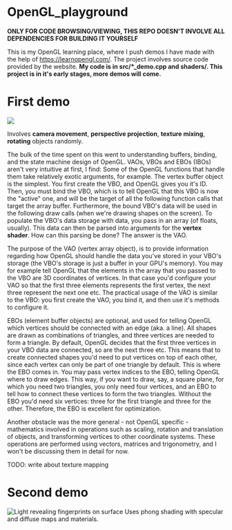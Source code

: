 # OpenGL_playground

**ONLY FOR CODE BROWSING/VIEWING, THIS REPO DOESN'T INVOLVE ALL DEPENDENCIES FOR BUILDING IT YOURSELF**

This is my OpenGL learning place, where I push demos I have made with the help of https://learnopengl.com/. The project involves source code provided by the website. **My code is in src/*_demo.cpp and shaders/. This project is in it's early stages, more demos will come.**

# First demo
![](https://github.com/Willecode/OpenGL_playground/blob/300d6c4c5e4c979e3984dc671672613facb80b16/movement_demo.gif)

Involves **camera movement**, **perspective projection**, **texture mixing**, **rotating** objects randomly.

The bulk of the time spent on this went to understanding buffers, binding, and the state machine design of OpenGL. VAOs, VBOs and EBOs (IBOs) aren't very intuitive at first, I find: Some of the OpenGL functions that handle them take relatively exotic arguments, for example. The vertex buffer object is the simplest. You first create the VBO, and OpenGL gives you it's ID. Then, you must bind the VBO, which is to tell OpenGL that this VBO is now the "active" one, and will be the target of all the following function calls that target the array buffer. Furthermore, the bound VBO's data will be used in the following draw calls (when we're drawing shapes on the screen). To populate the VBO's data storage with data, you pass in an array (of floats, usually). This data can then be parsed into arguments for the **vertex shader**. How can this parsing be done? The answer is the VAO.

The purpose of the VAO (vertex array object), is to provide information regarding how OpenGL should handle the data you've stored in your VBO's storage (the VBO's storage is just a buffer in your GPU's memory). You may for example tell OpenGL that the elements in the array that you passed to the VBO are 3D coordinates of vertices. In that case you'd configure your VAO so that the first three elements represents the first vertex, the next three represent the next one etc. The practical usage of the VAO is similar to the VBO: you first create the VAO, you bind it, and then use it's methods to configure it.

EBOs (element buffer objects) are optional, and used for telling OpenGL which vertices should be connected with an edge (aka. a line). All shapes are drawn as combinations of triangles, and three vertices are needed to form a triangle. By default, OpenGL decides that the first three vertices in your VBO data are connected, so are the next three etc. This means that to create connected shapes you'd need to put vertices on top of each other, since each vertex can only be part of one triangle by default. This is where the EBO comes in. You may pass vertex indices to the EBO, telling OpenGL where to draw edges. This way, if you want to draw, say, a square plane, for which you need two triangles, you only need four vertices, and an EBO to tell how to connect these vertices to form the two triangles. Without the EBO you'd need six vertices: three for the first triangle and three for the other. Therefore, the EBO is excellent for optimization.

Another obstacle was the more general - not OpenGL specific - mathematics involved in operations such as scaling, rotation and translation of objects, and transforming vertices to other coordinate systems. These operations are performed using vectors, matrices and trigonometry, and I won't be discussing them in detail for now.

TODO: write about texture mapping

# Second demo
![Light revealing fingerprints on surface](https://github.com/Willecode/OpenGL_playground/blob/0e81273231712c3ab79bfae00564bb24ccf23c84/specular-diffuse-map.gif)
Uses phong shading with specular and diffuse maps and materials.
